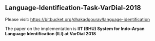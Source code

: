 ## Language-Identification-Task-VarDial-2018

Please visit:
 https://bitbucket.org/dhakadgourav/language-identification

The paper on the implementation is **IIT (BHU) System for Indo-Aryan Language Identification (ILI) at
VarDial 2018**
